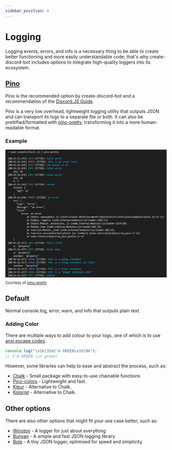 ```yaml
---
sidebar_position: 4
---
```


# Logging

Logging events, errors, and info is a necessary thing to be able to create better functioning and more easily understandable code; that's why create-discord-bot includes options to integrate high-quality loggers into its ecosystem.

## [Pino](https://getpino.io/)

Pino is the recommended option by create-discord-bot and a recommendation of the [Discord.JS Guide](https://discordjs.guide).

Pino is a very low overhead, lightweight logging utility that outputs JSON and can transport its logs to a separate file or both. It can also be prettified/formatted with [pino-pretty](https://www.npmjs.com/package/pino-pretty), transforming it into a more human-readable format.

### Example

![Image of pino and pino-pretty working](https://raw.githubusercontent.com/pinojs/pino-pretty/HEAD/demo.png)
<sub>Courtesy of <a href="https://github.com/pinojs/pino-pretty">pino-pretty</a></sub>

## Default

Normal console.log, error, warn, and info that outputs plain text.

### Adding Color

There are multiple ways to add colour to your logs, one of which is to use [ansi escape codes](https://en.wikipedia.org/wiki/ANSI_escape_code#Colors).

```js
console.log("\x1b[32mI'm GREEN\x1b[0m");
// I'm GREEN (in green)
```

However, some libraries can help to ease and abstract the process, such as:

- [Chalk](https://www.npmjs.com/package/chalk) - Small package with easy-to-use chainable functions
- [Pico-colors](https://www.npmjs.com/package/picocolors) - Lightweight and fast.
- [Kleur](https://www.npmjs.com/package/kleur) - Alternative to Chalk.
- [Kolorist](https://www.npmjs.com/package/kolorist) - Alternative to Chalk.

## Other options

There are also other options that might fit your use case better, such as:

- [Winston](https://www.npmjs.com/package/winston) - A logger for just about everything
- [Bunyan](https://www.npmjs.com/package/bunyan) - A simple and fast JSON logging library
- [Bole](https://www.npmjs.com/package/bole) - A tiny JSON logger, optimised for speed and simplicity
